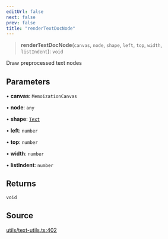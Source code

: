 ```yaml
---
editUrl: false
next: false
prev: false
title: "renderTextDocNode"
---
```


> **renderTextDocNode**(`canvas`, `node`, `shape`, `left`, `top`, `width`, `listIndent`): `void`

Draw preprocessed text nodes

## Parameters

• **canvas**: `MemoizationCanvas`

• **node**: `any`

• **shape**: [`Text`](/api-core/classes/text/)

• **left**: `number`

• **top**: `number`

• **width**: `number`

• **listIndent**: `number`

## Returns

`void`

## Source

[utils/text-utils.ts:402](https://github.com/dgmjs/dgmjs/blob/6298c851d69b83f472385d1ebb3c937ddb56985d/packages/core/src/utils/text-utils.ts#L402)

